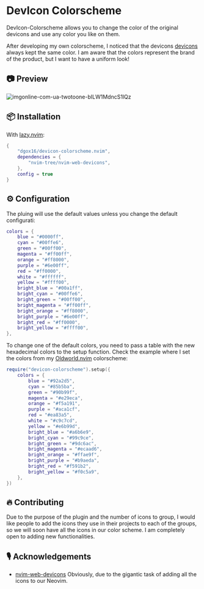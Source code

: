 # DevIcon Colorscheme

DevIcon-Colorscheme allows you to change the color of the original devicons and use any color you like on them.

After developing my own colorscheme, I noticed that the devicons [devicons](https://github.com/nvim-tree/nvim-web-devicons) always kept the same color. I am aware that the colors represent the brand of the product, but I want to have a uniform look!

## 📷 Preview

![imgonline-com-ua-twotoone-bILW1MdncS1lQz](https://github.com/dgox16/devicon-colorscheme.nvim/assets/90411765/6ce07723-2bac-4116-ac8e-fc244bdf46da)

## 📦 Installation

With [lazy.nvim](https://github.com/folke/lazy.nvim):

```lua
{
    "dgox16/devicon-colorscheme.nvim",
    dependencies = {
        "nvim-tree/nvim-web-devicons",
    },
    config = true
}
```

## ⚙️ Configuration

The pluing will use the default values unless you change the default configurati:

```lua
colors = {
    blue = "#0000ff",
    cyan = "#00ffe6",
    green = "#00ff00",
    magenta = "#ff00ff",
    orange = "#ff8000",
    purple = "#6e00ff",
    red = "#ff0000",
    white = "#ffffff",
    yellow = "#ffff00",
    bright_blue = "#00a1ff",
    bright_cyan = "#00ffe6",
    bright_green = "#00ff00",
    bright_magenta = "#ff00ff",
    bright_orange = "#ff8000",
    bright_purple = "#6e00ff",
    bright_red = "#ff0000",
    bright_yellow = "#ffff00",
},
```

To change one of the default colors, you need to pass a table with the new hexadecimal colors to the setup function. Check the example where I set the colors from my [Oldworld.nvim](https://github.com/dgox16/oldworld.nvim) colorscheme:

```lua
require("devicon-colorscheme").setup({
    colors = {
        blue = "#92a2d5",
        cyan = "#85b5ba",
        green = "#90b99f",
        magenta = "#e29eca",
        orange = "#f5a191",
        purple = "#aca1cf",
        red = "#ea83a5",
        white = "#c9c7cd",
        yellow = "#e6b99d",
        bright_blue = "#a6b6e9",
        bright_cyan = "#99c9ce",
        bright_green = "#9dc6ac",
        bright_magenta = "#ecaad6",
        bright_orange = "#ffae9f",
        bright_purple = "#b9aeda",
        bright_red = "#f591b2",
        bright_yellow = "#f0c5a9",
    },
})
```

## 🔥 Contributing

Due to the purpose of the plugin and the number of icons to group, I would like people to add the icons they use in their projects to each of the groups, so we will soon have all the icons in our color scheme. I am completely open to adding new functionalities.

## 🎙️ Acknowledgements

-   [nvim-web-devicons](https://github.com/nvim-tree/nvim-web-devicons) Obviously, due to the gigantic task of adding all the icons to our Neovim.
